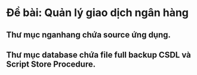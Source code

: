 # Đề bài: Quản lý giao dịch ngân hàng
## Thư mục nganhang chứa source ứng dụng.
## Thư mục database chứa file full backup CSDL và Script Store Procedure.
